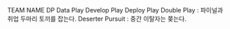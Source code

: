 TEAM NAME
DP
Data Play
Develop Play
Deploy Play
Double Play : 파이널과 취업 두마리 토끼를 잡는다.
Deserter Pursuit : 중간 이탈자는 쫒는다.


